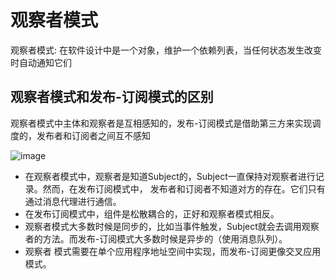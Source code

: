 # 观察者模式

观察者模式: 在软件设计中是一个对象，维护一个依赖列表，当任何状态发生改变时自动通知它们

## 观察者模式和发布-订阅模式的区别

观察者模式中主体和观察者是互相感知的，发布-订阅模式是借助第三方来实现调度的，发布者和订阅者之间互不感知

![image](/blog/img/observer.png)

+ 在观察者模式中，观察者是知道Subject的，Subject一直保持对观察者进行记录。然而，在发布订阅模式中，
发布者和订阅者不知道对方的存在。它们只有通过消息代理进行通信。
+ 在发布订阅模式中，组件是松散耦合的，正好和观察者模式相反。
+ 观察者模式大多数时候是同步的，比如当事件触发，Subject就会去调用观察者的方法。而发布-订阅模式大多数时候是异步的（使用消息队列）。
+ 观察者 模式需要在单个应用程序地址空间中实现，而发布-订阅更像交叉应用模式。
